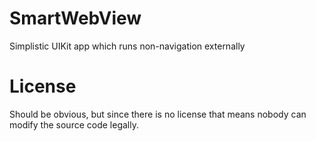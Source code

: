 # SmartWebView
Simplistic UIKit app which runs non-navigation externally

# License
Should be obvious, but since there is no license that means nobody can modify the source code legally.
